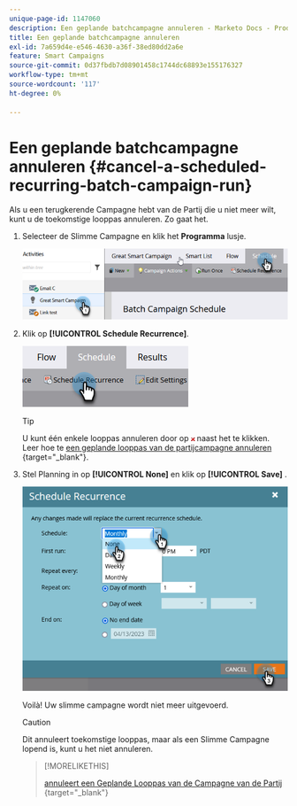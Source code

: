 ```yaml
---
unique-page-id: 1147060
description: Een geplande batchcampagne annuleren - Marketo Docs - Productdocumentatie
title: Een geplande batchcampagne annuleren
exl-id: 7a659d4e-e546-4630-a36f-38ed80dd2a6e
feature: Smart Campaigns
source-git-commit: 0d37fbdb7d08901458c1744dc68893e155176327
workflow-type: tm+mt
source-wordcount: '117'
ht-degree: 0%

---
```


# Een geplande batchcampagne annuleren {#cancel-a-scheduled-recurring-batch-campaign-run}

Als u een terugkerende Campagne hebt van de Partij die u niet meer wilt, kunt u de toekomstige looppas annuleren. Zo gaat het.

1. Selecteer de Slimme Campagne en klik het **Programma** lusje.

   ![](assets/cancel-a-scheduled-recurring-batch-campaign-run-1.png)

1. Klik op **[!UICONTROL Schedule Recurrence]**.

   ![](assets/cancel-a-scheduled-recurring-batch-campaign-run-2.png)

   >[!TIP]
   >
   >U kunt één enkele looppas annuleren door op ![ rode x ](assets/cancel-a-scheduled-recurring-batch-campaign-run-3.png) naast het te klikken. Leer hoe te [ een geplande looppas van de partijcampagne annuleren ](/help/marketo/product-docs/core-marketo-concepts/smart-campaigns/using-smart-campaigns/cancel-a-scheduled-batch-campaign-run.md){target="_blank"}.

1. Stel Planning in op **[!UICONTROL None]** en klik op **[!UICONTROL Save]** .

   ![](assets/cancel-a-scheduled-recurring-batch-campaign-run-4.png)

   Voilà! Uw slimme campagne wordt niet meer uitgevoerd.

   >[!CAUTION]
   >
   >Dit annuleert toekomstige looppas, maar als een Slimme Campagne lopend is, kunt u het niet annuleren.

   >[!MORELIKETHIS]
   >
   >[ annuleert een Geplande Looppas van de Campagne van de Partij ](/help/marketo/product-docs/core-marketo-concepts/smart-campaigns/using-smart-campaigns/cancel-a-scheduled-batch-campaign-run.md){target="_blank"}
